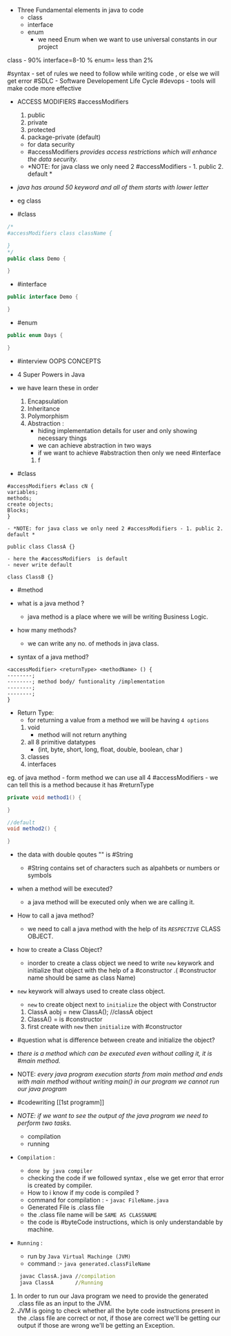 -  Three Fundamental elements in java to code
	- class
	- interface
	- enum
		- we need Enum when we want to use universal constants in our project 

class - 90% interface=8-10 % enum= less than 2%

#syntax - set of rules we need to follow while writing code , or else we will get error
#SDLC - Software Developement Life Cycle
#devops - tools will make code more effective

- ACCESS MODIFIERS #accessModifiers
	1. public 
	2. private
	3. protected
	4. package-private (default)
	- for data security
	- #accessModifiers  *provides access restrictions which will enhance the data security.*
	- *NOTE: for java class we only need 2 #accessModifiers - 1. public 2. default *

- *java has around 50 keyword and all of them starts with lower letter*
- eg class

- #class
```java
/*
#accessModifiers class className {

}
*/
public class Demo {

}
```
- #interface
```java
public interface Demo {

}
```

- #enum
```java
public enum Days {

}
```

- #interview OOPS CONCEPTS
- 4 Super Powers in Java
- we have learn these in order
	1. Encapsulation
	2. Inheritance
	3. Polymorphism
	4. Abstraction : 
		- hiding implementation details for user and only showing necessary things
		- we can achieve abstraction in two ways
		- if we want to achieve #abstraction then only we need #interface 
		1.  f

- #class 
```
#accessModifiers #class cN {
variables;
methods;
create objects;
Blocks;
}
```

	- *NOTE: for java class we only need 2 #accessModifiers - 1. public 2. default *

```
public class ClassA {}
```

	- here the #accessModifiers  is default
	- never write default

```
class ClassB {}
```

- #method
- what is a java method ?
	- java method is a place where we will be  writing Business Logic.

- how many methods?
	- we can write any no. of methods in java class.

- syntax of a java method?
```
<accessModifier> <returnType> <methodName> () {
--------;
--------; method body/ funtionality /implementation
--------;
--------;
}
```

- Return Type:
	- for returning a value from a method we will be having `4 options`
	1. void
		- method will not return anything 
	2. all 8 primitive datatypes
		- (int, byte, short, long, float, double, boolean, char )
	3. classes
	4. interfaces

eg. of java method
	- form method we can use all 4 #accessModifiers 
	- we can tell this is a method because it has #returnType 
```java
private void method1() {

}

//default
void method2() {

}
```

- the data with double qoutes "" is #String 
	- #String contains set of characters such as alpahbets or numbers or symbols

- when a method will be executed?
	- a java method will be executed only when we are calling it.
- How to call a java method?
	- we need to call a java method with the help of its *`RESPECTIVE`* CLASS OBJECT.

- how to create a Class Object?
	- inorder to create a class object we need to write `new` keywork and initialize that object with the help of a #constructor .( #constructor  name should be same as class Name)
- `new` keywork will always used to create class object.
	- `new` to create object next to `initialize` the object with Constructor
	1. ClassA aobj = new ClassA(); //classA object
	2. ClassA() = is #constructor 
	3. first create with `new` then `initialize` with #constructor 
- #question what is difference between create and initialize the object?
- *there is a method which can be executed even without calling it, it is #main method.*


- NOTE: *every java program execution starts from main method and ends with main method without writing main() in our program we cannot run our java program*

- #codewriting [[1st programm]]

- *NOTE: if we want to see the output of the java program we need to perform two tasks.*
	- compilation
	- running
- `Compilation` : 
	- `done by java compiler`
	-  checking the code if we followed syntax , else we get error that error is created by compiler.
	- How to i know if my code is compiled ?
	- command for compilation : - `javac FileName.java`
	- Generated File is .class file
	- the .class file name will be `SAME AS CLASSNAME`
	- the code is #byteCode instructions, which is only understandable by machine.
- `Running` :
	- run by `Java Virtual Machinge (JVM) `
	- command :- `java generated.classFileName`
```cmd
    javac ClassA.java //compilation
	java ClassA       //Running
```

1) In order to run our Java program we need to provide the generated .class file
as an input to the JVM.
2) JVM is going to check whether all the byte code instructions present in the
.class file are correct or not, if those are correct we'll be getting our output
if those are wrong we'll be getting an Exception.

